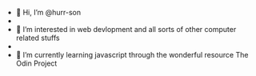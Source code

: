- 👋 Hi, I’m @hurr-son
- 
- 👀 I’m interested in web devlopment and all sorts of other computer related stuffs
- 
- 🌱 I’m currently learning javascript through the wonderful resource The Odin Project


<!---
hurr-son/hurr-son is a ✨ special ✨ repository because its `README.md` (this file) appears on your GitHub profile.
You can click the Preview link to take a look at your changes.
--->
